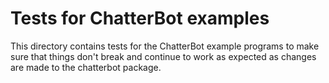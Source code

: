 Tests for ChatterBot examples
=============================

This directory contains tests for the ChatterBot example programs
to make sure that things don't break and continue to work as
expected as changes are made to the chatterbot package.
